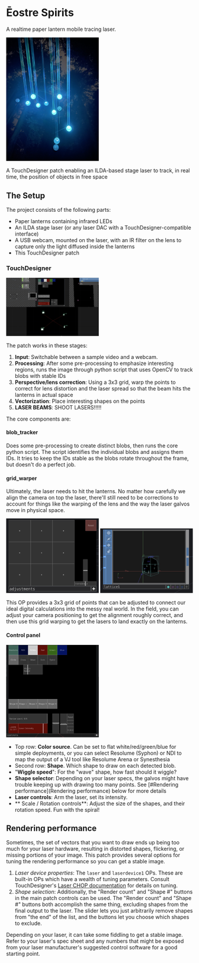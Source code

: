 # Ēostre Spirits

A realtime paper lantern mobile tracing laser.

<img src="media/deployed.jpg" width="250" />

A TouchDesigner patch enabling an ILDA-based stage laser to track, in real time, the position of objects in free space

## The Setup

The project consists of the following parts:

- Paper lanterns containing infrared LEDs
- An ILDA stage laser (or any laser DAC with a TouchDesigner-compatible interface)
- A USB webcam, mounted on the laser, with an IR filter on the lens to capture only the light diffused inside the lanterns
- This TouchDesigner patch

### TouchDesigner

<img src="media/patch.png" width="250" />

The patch works in these stages:

1. **Input**: Switchable between a sample video and a webcam.
2. **Processing**: After some pre-processing to emphasize interesting regions, runs the image through python script that uses OpenCV to track blobs with stable IDs
3. **Perspective/lens correction**: Using a 3x3 grid, warp the points to correct for lens distortion and the laser spread so that the beam hits the lanterns in actual space
4. **Vectorization**: Place interesting shapes on the points
5. **LASER BEAMS**: SHOOT LASERS!!!!!

The core components are:

#### blob_tracker

Does some pre-processing to create distinct blobs, then runs the core python script. The script identifies the individual blobs and assigns them IDs. It tries to keep the IDs stable as the blobs rotate throughout the frame, but doesn't do a perfect job.

#### grid_warper

Ultimately, the laser needs to hit the lanterns. No matter how carefully we align the camera on top the laser, there'll still need to be corrections to account for things like the warping of the lens and the way the laser galvos move in physical space.

<img src="media/adjustments.png" width="250" /> <img src="media/warped.png" width="250" />

This OP provides a 3x3 grid of points that can be adjusted to connect our ideal digital calculations into the messy real world. In the field, you can adjust your camera positioning to get the alignment roughly correct, and then use this grid warping to get the lasers to land exactly on the lanterns.

#### Control panel


<img src="media/controls.png" width="250" />

- Top row: **Color source**. Can be set to flat white/red/green/blue for simple deployments, or you can select Resolume (Syphon) or NDI to map the output of a VJ tool like Resolume Arena or Synesthesia 
- Second row: **Shape**. Which shape to draw on each detected blob.
- "**Wiggle speed**": For the "wave" shape, how fast should it wiggle?
- **Shape selector**: Depending on your laser specs, the galvos might have trouble keeping up with drawing too many points. See [#Rendering performance](Rendering performance) below for more details
- **Laser controls**: Arm the laser, set its intensity.
- ** Scale / Rotation controls**: Adjust the size of the shapes, and their rotation speed. Fun with the spiral!

## Rendering performance

Sometimes, the set of vectors that you want to draw ends up being too much for your laser hardware, resulting in distorted shapes, flickering, or missing portions of your image. This patch provides several options for tuning the rendering performance so you can get a stable image.

1. *Laser device properties*: The `laser` and `laserdevice1` OPs. These are built-in OPs which have a wealth of tuning parameters. Consult TouchDesigner's [Laser CHOP documentation](https://docs.derivative.ca/Laser_CHOP) for details on tuning.
2. *Shape selection*: Additionally, the "Render count" and "Shape #" buttons in the main patch controls can be used. The "Render count" and "Shape #" buttons both accomplish the same thing, excluding shapes from the final output to the laser. The slider lets you just arbitrarily remove shapes from "the end" of the list, and the buttons let you choose which shapes to exclude.

Depending on your laser, it can take some fiddling to get a stable image. Refer to your laser's spec sheet and any numbers that might be exposed from your laser manufacturer's suggested control software for a good starting point.
